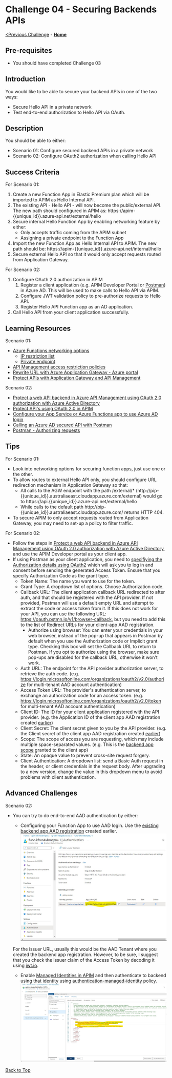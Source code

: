 # Challenge 04 - Securing Backends APIs


[<Previous Challenge](./Challenge-03.md) - **[Home](./README.md)**

## Pre-requisites

- You should have completed Challenge 03

## Introduction
You would like to be able to secure your backend APIs in one of the two ways:
- Secure Hello API in a private network
- Test end-to-end authorization to Hello API via OAuth.  

## Description
You should be able to either:
- Scenario 01: Configure secured backend APIs in a private network
- Scenario 02: Configure OAuth2 authorization when calling Hello API


## Success Criteria
For Scenario 01:
1. Create a new Function App in Elastic Premium plan which will be imported to APIM as Hello Internal API.  
1. The existing API - Hello API - will now become the public/external API.  The new path should configured in APIM as: https://apim-{{unique_id}}.azure-api.net/external/hello
1. Secure internal Hello Function App by enabling networking feature by either:
    - Only accepts traffic coming from the APIM subnet
    - Assigning a private endpoint to the Function App
1. Import the new Function App as Hello Internal API to APIM.  The new path should be: https://apim-{{unique_id}}.azure-api.net/internal/hello
1. Secure external Hello API so that it would only accept requests routed from Application Gateway.


For Scenario 02:
1. Configure OAuth 2.0 authorization in APIM 
    1. Register a client application (e.g. APIM Developer Portal or [Postman](https://www.postman.com/)) in Azure AD.  This will be used to make calls to Hello API via APIM.
    1. Configure JWT validation policy to pre-authorize requests to Hello API. 
    1. Register Hello API Function app as an AD application.
1. Call Hello API from your client application successfully.


## Learning Resources
Scenario 01:
- [Azure Functions networking options](https://docs.microsoft.com/en-us/azure/azure-functions/functions-networking-options)
  - [IP restriction list](https://docs.microsoft.com/en-us/azure/azure-functions/functions-networking-options#inbound-access-restrictions)
  - [Private endpoint](https://docs.microsoft.com/en-us/azure/azure-functions/functions-create-vnet)
- [API Management access restriction policies](https://docs.microsoft.com/en-us/azure/api-management/api-management-access-restriction-policies)
- [Rewrite URL with Azure Application Gateway - Azure portal](https://docs.microsoft.com/en-us/azure/application-gateway/rewrite-url-portal)
- [Protect APIs with Application Gateway and API Management](https://docs.microsoft.com/en-us/azure/architecture/reference-architectures/apis/protect-apis)

Scenario 02:
- [Protect a web API backend in Azure API Management using OAuth 2.0 authorization with Azure Active Directory](https://docs.microsoft.com/en-us/azure/api-management/api-management-howto-protect-backend-with-aad)
- [Protect API's using OAuth 2.0 in APIM](https://techcommunity.microsoft.com/t5/azure-paas-blog/protect-api-s-using-oauth-2-0-in-apim/ba-p/2309538)
- [Configure your App Service or Azure Functions app to use Azure AD login](https://docs.microsoft.com/en-us/azure/app-service/configure-authentication-provider-aad?toc=/azure/azure-functions/toc.json)
- [Calling an Azure AD secured API with Postman](https://dev.to/425show/calling-an-azure-ad-secured-api-with-postman-22co)
- [Postman - Authorizing requests](https://learning.postman.com/docs/sending-requests/authorization/)


## Tips 
For Scenario 01:
- Look into networking options for securing function apps, just use one or the other.
- To allow routes to external Hello API only, you should configure URL redirection mechanism in Application Gateway so that:
    - All calls to the AGW endpoint with the path /external/* (http://pip-{{unique_id}}.australiaeast.cloudapp.azure.com/external)  would go to https://api.{{unique_id}}.azure-api.net/external/hello
    - While calls to the default path http://pip-{{unique_id}}.australiaeast.cloudapp.azure.com/ returns HTTP 404.
- To secure APIM to only accept requests routed from Application Gateway, you may need to set-up a policy to filter traffic. 

For Scenario 02:
- Follow the steps in [Protect a web API backend in Azure API Management using OAuth 2.0 authorization with Azure Active Directory](https://docs.microsoft.com/en-us/azure/api-management/api-management-howto-protect-backend-with-aad), and use the APIM Developer portal as your client app.
- If using Postman as your client application, you need to [specifiying the Authorization details using OAuth2](https://learning.postman.com/docs/sending-requests/authorization/#oauth-20) which will ask you to log in and consent before sending the generated Access Token.  Ensure that you specify Authorization Code as the grant type.
    - Token Name: The name you want to use for the token.
    - Grant Type: A dropdown list of options. Choose Authorization code.
    - Callback URL: The client application callback URL redirected to after auth, and that should be registered with the API provider. If not provided, Postman will use a default empty URL and attempt to extract the code or access token from it. If this does not work for your API, you can use the following URL: https://oauth.pstmn.io/v1/browser-callback, but you need to add this to the list of Redirect URLs for your client-app AAD registration.
        - Authorize using browser: You can enter your credentials in your web browser, instead of the pop-up that appears in Postman by default when you use the Authorization code or Implicit grant type. Checking this box will set the Callback URL to return to Postman. If you opt to authorize using the browser, make sure pop-ups are disabled for the callback URL, otherwise it won't work.
    - Auth URL: The endpoint for the API provider authorization server, to retrieve the auth code. (e.g. https://login.microsoftonline.com/organizations/oauth2/v2.0/authorize for multi-tenant AAD account authentication)
    - Access Token URL: The provider's authentication server, to exchange an authorization code for an access token. (e.g. https://login.microsoftonline.com/organizations/oauth2/v2.0/token for multi-tenant AAD account authentication)
    - Client ID: The ID for your client application registered with the API provider. (e.g. the Application ID of the client app AAD registration created [earlier](https://docs.microsoft.com/en-us/azure/api-management/api-management-howto-protect-backend-with-aad#2-register-another-application-in-azure-ad-to-represent-a-client-application#:~:text=On%20the%20app%20Overview%20page%2C%20find%20the%20Application%20(client)%20ID%20value%20and%20record%20it%20for%20later.))
    - Client Secret: The client secret given to you by the API provider. (e.g. the Client secret of the client app AAD registration created [earlier](https://docs.microsoft.com/en-us/azure/api-management/api-management-howto-protect-backend-with-aad#2-register-another-application-in-azure-ad-to-represent-a-client-application##:~:text=Create%20a%20client%20secret%20for%20this%20application%20to%20use%20in%20a%20subsequent%20step.))
    - Scope: The scope of access you are requesting, which may include multiple space-separated values. (e.g. This is the [backend app scope](https://docs.microsoft.com/en-us/azure/api-management/api-management-howto-protect-backend-with-aad#2-register-another-application-in-azure-ad-to-represent-a-client-application###:~:text=Use%20the%20back-end%20app%20scope%20you%20created%20in%20the%20Default%20scope%20field) granted to the client app)
    - State: An opaque value to prevent cross-site request forgery. 
    - Client Authentication: A dropdown list: send a Basic Auth request in the header, or client credentials in the request body. After upgrading to a new  version, change the value in this dropdown menu to avoid problems with client authentication.

## Advanced Challenges
Scenario 02:
- You can try to do end-to-end AAD authentication by either:
    - Configuring your Function App to use AAD login. Use the [existing backend app AAD registration](https://docs.microsoft.com/en-us/azure/app-service/configure-authentication-provider-aad?toc=/azure/azure-functions/toc.json#-option-2-use-an-existing-registration-created-separately) created earlier.
    ![Function App AAD Auth 1](../Coach/images/Solution04_FunctionApp_AADAuth_1.jpg)

    For the issuer URL, usually this would be the AAD Tenant where you created the backend app registration.  However, to be sure, I suggest that you check the issuer claim of the Access Token by decoding it using [jwt.io](https://jwt.io/).
    - Enable [Managed Identities in APIM](https://docs.microsoft.com/en-us/azure/api-management/api-management-howto-use-managed-service-identity) and then authenticate to backend using that identity using [authentication-managed-identity](https://docs.microsoft.com/en-us/azure/api-management/api-management-howto-use-managed-service-identity#authenticate-to-the-back-end-by-using-a-user-assigned-identity) policy.
     ![Enable Managed Identity in APIM 2](../Coach/images/Solution04_Enable_ManagedIdentity_APIM_2.jpg)

[Back to Top](#challenge-04---securing-backends-apis)
